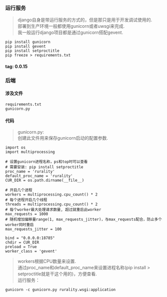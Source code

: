 ### 运行服务
> django自身是带运行服务的方式的，但是那只是用于开发调试使用的.  
> 部署到生产环境一般都使用gunicorn或者uwsgi来完成.  
> 我一般运行django项目都是通过gunicorn搭配gevent.  
```
pip install gunicorn
pip install gevent
pip install setproctitle
pip freeze > requirements.txt
```

#### tag: 0.0.15

### 后端

#### 涉及文件
```
requirements.txt
gunicorn.py
```

#### 代码
> gunicorn.py:  
> 创建此文件用来保存gunicorn启动的配置参数.  
```
import os
import multiprocessing

# 设置gunicorn进程名称，ps和top时可以查看
# 需要安装: pip install setproctitle
proc_name = 'rurality'
default_proc_name = 'rurality'
CUR_DIR = os.path.dirname(__file__)

# 开启几个进程
workers = multiprocessing.cpu_count() * 2
# 每个进程开启几个线程
threads = multiprocessing.cpu_count() * 2
# 每个worker最大处理请求数量, 超过就重启此worker
max_requests = 1000
# 随机增加偏移量range(1, max_requests_jitter)，与max_requests配合，防止多个worker同时重启
max_requests_jitter = 100

bind = "0.0.0.0:18785"
chdir = CUR_DIR
preload = True
worker_class = 'gevent'
```
> workers根据CPU数量来设置.  
> 通过proc_name和default_proc_name来设置进程名称(pip install > setproctitle就是干这个用的)，方便查看.  
> 运行服务：  
```
gunicorn -c gunicorn.py rurality.wsgi:application
```
